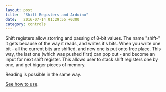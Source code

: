 ```yaml
---
layout: post
title:  "Shift Registers and Arduino"
date:   2016-07-14 01:29:55 +0300
category: controls
---
```


Shift registers allow storring and passing of 8-bit values. The name "shift-" it gets because of
the way it reads, and writes it's bits. When you write one bit - all the current bits are shifted,
and new one is put onto free place. This way, the last one (which was pushed first) can pop out -
and become an input for next shift register. This allows user to stack shift registers one by one,
and get bigger pieces of memory.

Reading is possible in the same way.

[See how to use](https://www.youtube.com/watch?v=6BLj9Ak2Djs).